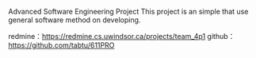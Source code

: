 Advanced Software Engineering Project This project is an simple that use general software method on developing.

redmine：https://redmine.cs.uwindsor.ca/projects/team_4p1
github：https://github.com/tabtu/611PRO
